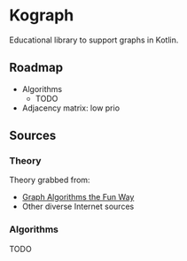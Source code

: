 # Kograph

Educational library to support graphs in Kotlin.

## Roadmap

- Algorithms
  - TODO
- Adjacency matrix: low prio

## Sources

### Theory

Theory grabbed from:
  - [Graph Algorithms the Fun Way](https://learning.oreilly.com/library/view/graph-algorithms-the/9781098182519/)
  - Other diverse Internet sources

### Algorithms
TODO
